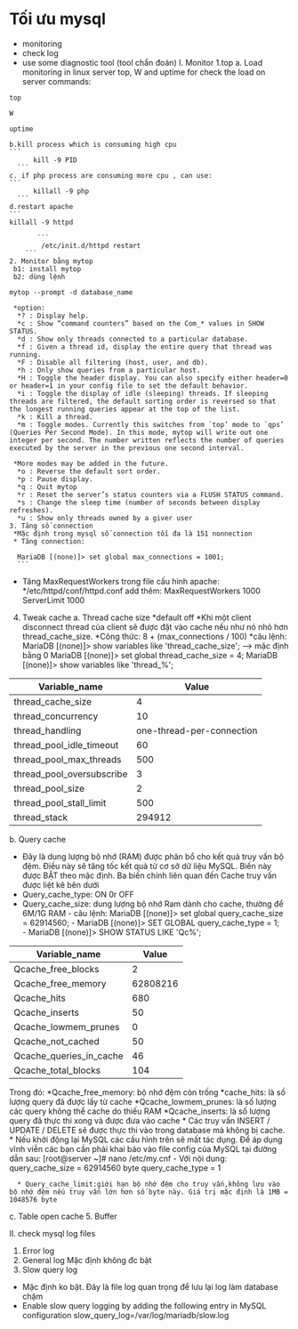 # Tối ưu mysql
* monitoring
* check log
* use some diagnostic tool (tool chẩn đoán)
I. Monitor
  1.top
     a. Load monitoring in linux server top, W and uptime for check the load on server
commands: 
```
top
```
```
W
```
```
uptime
```
	 
    b.kill process which is consuming high cpu
    ```
          kill -9 PID
	  ```
    c. if php process are consuming more cpu , can use:
    ```
          killall -9 php
	  ```
    d.restart apache
    ```
    killall -9 httpd
```
	   ```
        /etc/init.d/httpd restart
	```
2. Monitor bằng mytop
 b1: install mytop
 b2: dùng lệnh
 ```
    mytop --prompt -d database_name
```	
 *option:
  *? : Display help.
  *c : Show “command counters” based on the Com_* values in SHOW STATUS.
  *d : Show only threads connected to a particular database.
  *f : Given a thread id, display the entire query that thread was running.
  *F : Disable all filtering (host, user, and db).
  *h : Only show queries from a particular host.
  *H : Toggle the header display. You can also specify either header=0 or header=1 in your config file to set the default behavior.
  *i : Toggle the display of idle (sleeping) threads. If sleeping threads are filtered, the default sorting order is reversed so that the longest running queries appear at the top of the list.
  *k : Kill a thread.
  *m : Toggle modes. Currently this switches from `top’ mode to `qps’ (Queries Per Second Mode). In this mode, mytop will write out one integer per second. The number written reflects the number of queries executed by the server in the previous one second interval.

 *More modes may be added in the future.
  *o : Reverse the default sort order.
  *p : Pause display.
  *q : Quit mytop
  *r : Reset the server’s status counters via a FLUSH STATUS command.
  *s : Change the sleep time (number of seconds between display refreshes).
  *u : Show only threads owned by a giver user
3. Tăng số connection
 *Mặc định trong mysql số connection tối đa là 151 nonnection
 * Tăng connection:
 ```
      MariaDB [(none)]> set global max_connections = 1001;
      ```
 * Tăng MaxRequestWorkers trong file cấu hình apache:
    */etc/httpd/conf/httpd.conf add thêm:
        MaxRequestWorkers 1000
        ServerLimit 1000
4. Tweak cache
 a. Thread cache size
*default off
*Khi một client disconnect thread của client sẽ được đặt vào cache nếu như nó nhỏ hơn thread_cache_size.
*Công thức: 8 + (max_connections / 100)
*câu lệnh: MariaDB [(none)]> show variables like 'thread_cache_size'; --> mặc định bằng 0
            MariaDB [(none)]> set global thread_cache_size = 4;
	    MariaDB [(none)]> show variables like 'thread_%';
	    

 Variable_name             | Value                     
-------------------------- | ---------------------------
 thread_cache_size         | 4                         
 thread_concurrency        | 10                        
 thread_handling           | one-thread-per-connection 
 thread_pool_idle_timeout  | 60                        
 thread_pool_max_threads   | 500                       
 thread_pool_oversubscribe | 3                         
 thread_pool_size          | 2                         
 thread_pool_stall_limit   | 500                       
 thread_stack              | 294912                    


b. Query cache
  * Đây là dung lượng bộ nhớ (RAM) được phân bổ cho kết quả truy vấn bộ đệm. Điều này sẽ tăng tốc kết quả từ cơ sở dữ liệu MySQL. Biến này được BẬT theo mặc định. Ba biến chính liên quan đến Cache truy vấn được liệt kê bên dưới
  * Query_cache_type: ON 0r OFF
  * Query_cache_size: dung lượng bộ nhớ Ram dành cho cache, thường để 6M/1G RAM
	    - câu lệnh: MariaDB [(none)]> set global query_cache_size = 62914560;
            - MariaDB [(none)]> SET GLOBAL query_cache_type = 1;	  
	    - MariaDB [(none)]> SHOW STATUS LIKE 'Qc%';

 Variable_name           | Value      
-------------------------- | ---------------------------
 Qcache_free_blocks      | 2          
 Qcache_free_memory      | 62808216                       
 Qcache_hits             | 680                            
 Qcache_inserts          | 50                              
 Qcache_lowmem_prunes    | 0                              
 Qcache_not_cached       | 50       
 Qcache_queries_in_cache | 46       
 Qcache_total_blocks     | 104      

Trong đó:
     *Qcache_free_memory: bộ nhớ đệm còn trống
     *cache_hits: là số lượng query đã được lấy từ cache
     *Qcache_lowmem_prunes: là số lượng các query không thể cache do thiếu RAM
     *Qcache_inserts: là số lượng query đã thực thi xong và được đưa vào cache 
     * Các truy vấn INSERT / UPDATE / DELETE sẽ được thực thi vào trong database mà không bị cache.
     * Nếu khởi động lại MySQL các cấu hình trên sẽ mất tác dụng. Để áp dụng vĩnh viễn các bạn cần phải khai báo vào file config của MySQL tại đường dẫn sau:
		     [root@server ~]# nano /etc/my.cnf
		- Với nội dung:      query_cache_size = 62914560 byte 
                                     query_cache_type = 1
		
      * Query_cache_limit:giới hạn bộ nhớ đệm cho truy vấn,không lưu vào bộ nhớ đệm nếu truy vấn lớn hơn số byte này. Giá trị mặc định là 1MB = 1048576 byte
	
c. Table open cache
5. Buffer

II. check mysql log files
1. Error log
2. General log
    Mặc định không đc bật
3. Slow query log
* Mặc định ko bật. Đây là file log quan trọng để lưu lại log làm database chậm
* Enable slow query logging by adding the following entry in MySQL configuration
     slow_query_log=/var/log/mariadb/slow.log
     

